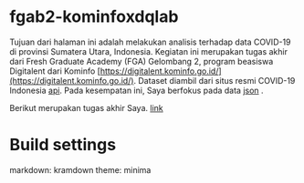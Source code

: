 # fgab2-kominfoxdqlab
Tujuan dari halaman ini adalah melakukan analisis terhadap data COVID-19 di provinsi Sumatera Utara, Indonesia. Kegiatan ini merupakan tugas akhir dari Fresh Graduate Academy (FGA) Gelombang 2, program beasiswa Digitalent dari Kominfo [https://digitalent.kominfo.go.id/](https://digitalent.kominfo.go.id/). Dataset diambil dari situs resmi COVID-19 Indonesia [api](https://covid19.go.id/id/dokumentasi-api). Pada kesempatan ini, Saya berfokus pada data [json](https://data.covid19.go.id/public/api/prov_detail_SUMATERA_UTARA.json) .

Berikut merupakan tugas akhir Saya.
[link](final_project.md)

# Build settings
markdown: kramdown
theme: minima
